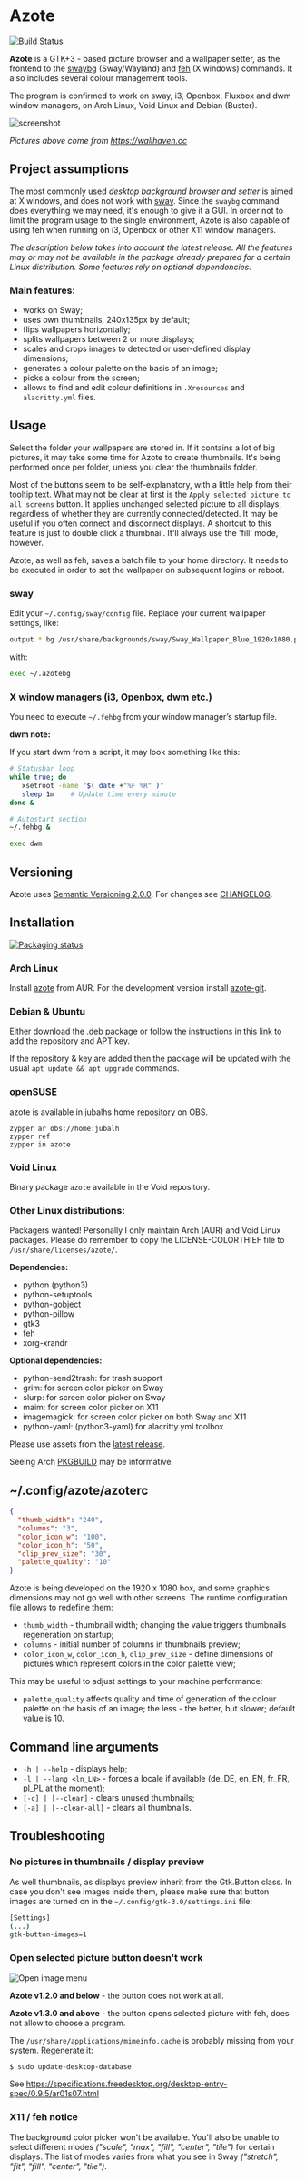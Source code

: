 # Azote

[![Build Status](https://travis-ci.com/nwg-piotr/azote.svg?branch=master)](https://travis-ci.com/nwg-piotr/azote)

**Azote** is a GTK+3 - based picture browser and a wallpaper setter, as the frontend to the [swaybg](https://github.com/swaywm/swaybg) 
(Sway/Wayland) and [feh](https://feh.finalrewind.org) (X windows) commands. It also includes several colour management 
tools.

The program is confirmed to work on sway, i3, Openbox, Fluxbox and dwm window managers, on Arch Linux, Void Linux and 
Debian (Buster).

![screenshot](http://nwg.pl/Lychee/uploads/big/78510b1f9358767e8407d66e933f1d8c.png)

*Pictures above come from https://wallhaven.cc*

## Project assumptions

The most commonly used *desktop background browser and setter* is aimed at X windows, and does not work with 
[sway](https://swaywm.org). Since the `swaybg` command does everything we may need, it's enough to give it a GUI. 
In order not to limit the program usage to the single environment, Azote is also capable of using feh 
when running on i3, Openbox or other X11 window managers.

*The description below takes into account the latest release. All the features may or may not be available in the
package already prepared for a certain Linux distribution. Some features rely on optional dependencies.*

### Main features:

- works on Sway;
- uses own thumbnails, 240x135px by default;
- flips wallpapers horizontally;
- splits wallpapers between 2 or more displays;
- scales and crops images to detected or user-defined display dimensions;
- generates a colour palette on the basis of an image;
- picks a colour from the screen;
- allows to find and edit colour definitions in `.Xresources` and `alacritty.yml` files.

## Usage

Select the folder your wallpapers are stored in. If it contains a lot of big pictures, it may take some time for
Azote to create thumbnails. It's being performed once per folder, unless you clear the thumbnails folder.

Most of the buttons seem to be self-explanatory, with a little help from their tooltip text. What may not be clear
at first is the `Apply selected picture to all screens` button. It applies unchanged
selected picture to all displays, regardless of whether they are currently connected/detected. It may be useful if you
often connect and disconnect displays. A shortcut to this feature is just to double click a thumbnail. It'll always 
use the 'fill' mode, however.

Azote, as well as feh, saves a batch file to your home directory. It needs to be executed in order to set the wallpaper 
on subsequent logins or reboot.

### sway

Edit your `~/.config/sway/config` file. Replace your current wallpaper settings, like:

```bash
output * bg /usr/share/backgrounds/sway/Sway_Wallpaper_Blue_1920x1080.png fill
```

with:

```bash
exec ~/.azotebg
```

### X window managers (i3, Openbox, dwm etc.)

You need to execute `~/.fehbg` from your window manager’s startup file.

**dwm note:**

If you start dwm from a script, it may look something like this:

```bash
# Statusbar loop
while true; do
   xsetroot -name "$( date +"%F %R" )"
   sleep 1m    # Update time every minute
done &

# Autostart section
~/.fehbg & 

exec dwm
```

## Versioning

Azote uses [Semantic Versioning 2.0.0](https://semver.org). 
For changes see [CHANGELOG](https://github.com/nwg-piotr/azote/blob/master/CHANGELOG.md).

## Installation

[![Packaging status](https://repology.org/badge/vertical-allrepos/azote.svg)](https://repology.org/project/azote/versions)

### Arch Linux

Install [azote](https://aur.archlinux.org/packages/azote) from AUR. 
For the development version install [azote-git](https://aur.archlinux.org/packages/azote-git).

### Debian & Ubuntu

Either download the .deb package or follow the instructions in [this link](https://software.opensuse.org//download.html?project=home%3AHead_on_a_Stick%3Aazote&package=azote) to add the repository and APT key.

If the repository & key are added then the package will be updated with the usual `apt update && apt upgrade` commands.

### openSUSE
azote is available in jubalhs home [repository](https://build.opensuse.org/package/show/home:jubalh/azote) on OBS.

```
zypper ar obs://home:jubalh
zypper ref
zypper in azote
```

### Void Linux

Binary package `azote` available in the Void repository. 

### Other Linux distributions:

Packagers wanted! Personally I only maintain Arch (AUR) and Void Linux packages. Please do remember to copy the 
LICENSE-COLORTHIEF file to `/usr/share/licenses/azote/`.

**Dependencies:**

- python (python3)
- python-setuptools
- python-gobject
- python-pillow
- gtk3
- feh
- xorg-xrandr

**Optional dependencies:** 

- python-send2trash: for trash support
- grim: for screen color picker on Sway
- slurp: for screen color picker on Sway
- maim: for screen color picker on X11
- imagemagick: for screen color picker on both Sway and X11
- python-yaml: (python3-yaml) for alacritty.yml toolbox

Please use assets from the [latest release](https://github.com/nwg-piotr/azote/releases/latest).

Seeing Arch [PKGBUILD](https://aur.archlinux.org/cgit/aur.git/tree/PKGBUILD?h=azote) may be informative.

## ~/.config/azote/azoterc

```json
{
  "thumb_width": "240",
  "columns": "3",
  "color_icon_w": "100",
  "color_icon_h": "50",
  "clip_prev_size": "30",
  "palette_quality": "10"
}
```

Azote is being developed on the 1920 x 1080 box, and some graphics dimensions may not go well with other screens.
The runtime configuration file allows to redefine them:

- `thumb_width` - thumbnail width; changing the value triggers thumbnails regeneration on startup;
- `columns` - initial number of columns in thumbnails preview;
- `color_icon_w`, `color_icon_h`, `clip_prev_size` - define dimensions of pictures which represent colors in the color 
palette view;

This may be useful to adjust settings to your machine performance:

- `palette_quality` affects quality and time of generation of the colour palette on the basis of an image; the less - the
better, but slower; default value is 10.

## Command line arguments

- `-h | --help` - displays help;
- `-l | --lang <ln_LN>` - forces a locale if available (de_DE, en_EN, fr_FR, pl_PL at the moment);
- `[-c] | [--clear]` - clears unused thumbnails;
- `[-a] | [--clear-all]` - clears all thumbnails.

## Troubleshooting

### No pictures in thumbnails / display preview

As well thumbnails, as displays preview inherit from the Gtk.Button class. In case you don't see images inside them,
please make sure that button images are turned on in the `~/.config/gtk-3.0/settings.ini` file:

```bash
[Settings]
(...)
gtk-button-images=1
```

### Open selected picture button doesn't work

![Open image menu](http://nwg.pl/Lychee/uploads/big/156b73ac880bca02ed04bd1886404ba8.png)

**Azote v1.2.0 and below** - the button does not work at all.

**Azote v1.3.0 and above** - the button opens selected picture with feh, does not allow to choose a program.

The `/usr/share/applications/mimeinfo.cache` is probably missing from your system. Regenerate it:

```bash
$ sudo update-desktop-database
```

See https://specifications.freedesktop.org/desktop-entry-spec/0.9.5/ar01s07.html

### X11 / feh notice

The background color picker won't be available. You'll also be unable to select different modes 
*("scale", "max", "fill", "center", "tile")* for certain displays. The list of modes varies from what you see in Sway 
*("stretch", "fit", "fill", "center", "tile")*.
